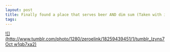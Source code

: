 ```yaml
--- 
layout: post
title: Finally found a place that serves beer AND dim sum (Taken with instagram)
tags: 
---
```

[![](http://www.tumblr.com/photo/1280/zeroelink/18259439451/1/tumblr_lzyns7Oct
w1qb7xa2)](http://instagr.am/p/HcCq5QOcCd/)

